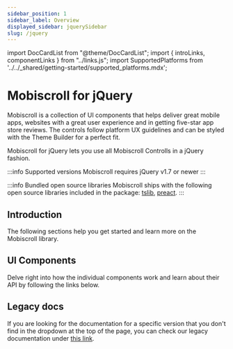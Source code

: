 ```yaml
---
sidebar_position: 1
sidebar_label: Overview
displayed_sidebar: jquerySidebar
slug: /jquery
---
```


import DocCardList from "@theme/DocCardList";
import { introLinks, componentLinks } from "../links.js";
import SupportedPlatforms from '../../\_shared/getting-started/supported_platforms.mdx';

# Mobiscroll for jQuery

Mobiscroll is a collection of UI components that helps deliver great mobile apps, websites with a great user experience and in getting five-star app store reviews. The controls follow platform UX guidelines and can be styled with the Theme Builder for a perfect fit.

Mobiscroll for jQuery lets you use all Mobiscroll Controlls in a jQuery fashion.

:::info Supported versions
Mobiscroll requires jQuery v1.7 or newer
:::

:::info Bundled open source libraries
Mobiscroll ships with the following open source libraries included in the package: [tslib](https://www.npmjs.com/package/tslib), [preact](https://www.npmjs.com/package/preact).
:::

<SupportedPlatforms />

## Introduction

The following sections help you get started and learn more on the Mobiscroll library.

<DocCardList items={introLinks} />

## UI Components

Delve right into how the individual components work and learn about their API by following the links below.

<DocCardList items={componentLinks} />

## Legacy docs

If you are looking for the documentation for a specific version that you don't find in the dropdown at the top of the page, you can check our legacy documentation under [this link](https://docs.mobiscroll.com/5-29-0/).